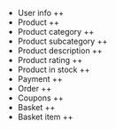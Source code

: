 * User info ++
* Product ++
* Product category ++
* Product subcategory ++
* Product description ++
* Product rating ++
* Product in stock ++
* Payment ++
* Order ++
* Coupons ++
* Basket ++
* Basket item ++
